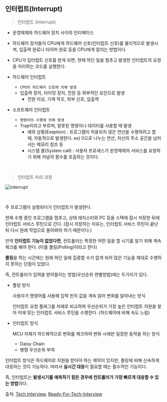 ## 인터럽트(Interrupt)

> 인터럽트 (Interrupt)

* 운영체제와 하드웨어 장치 사이의 인터페이스

* 하드웨어 장치들이 CPU에게 하드웨어 신호(인터럽트 신호)를 물리적으로 발생시켜, 입출력 완료나 타이머 완료 등을 CPU에게 알리는 방법이다.

* CPU가 입터럽트 신호를 받게 되면, 현재 하던 일을 멈추고 발생한 인터럽트의 요청을 처리하는 코드를 실행한다.

  

* 하드웨어 인터럽트
  * `CPU의 하드웨어 신호에 의해 발생`
  * 입출력 장치, 타이밍 장치, 전원 등 외부적인 요인으로 발생
    * 전원 이상, 기계 착오, 외부 신호, 입출력
* 소프트웨어 인터럽트
  * `명령어의 수행에 의해 발생`
  * Trap이라고 부르며, 잘못된 명령이나 데이터를 사용할 때 발생
    * 예외 상황(Exeption) : 프로그램이 허용되지 않은 연산을 수행하려고 할 때, 자동적으로 발생한다. ex) 0으로 나누는 연산, 자신의 주소 공간을 넘어서는 메모리 참조 등
    * 시스템 콜(System call) : 사용자 프로세스가 운영체제의 서비스를 요청하기 위해 커널의 함수를 호출하는 것이다.

<br>

> 인터럽트 처리 과정

![interrupt](https://user-images.githubusercontent.com/68210266/154208096-678adb53-32d0-4760-bdb7-1bf4b2b4068c.PNG)

<br>

주 프로그램이 실행되다가 인터럽트가 발생한다.

현재 수행 중인 프로그램을 멈추고, 상태 레지스터와 PC 등을 스택에 잠시 저장한 뒤에 인터럽트 서비스 루틴으로 간다. (잠시 저장하는 이유는, 인터럽트 서비스 루틴이 끝난 뒤 다시 원래 작업으로 돌아와야 하기 때문이다.)

만약 **인터럽트 기능이 없었다면**, 컨트롤러는 특정한 어떤 일을 할 시기를 알기 위해 계속 체크를 해야 한다. (이를 폴링(Polling)이라고 한다)

**폴링**을 하는 시간에는 원래 하던 일에 집중할 수가 없게 되어 많은 기능을 제대로 수행하지 못하는 단점이 있었다.



즉, 컨트롤러가 입력을 받아들이는 방법(우선순위 판별방법)에는 두가지가 있다.



* 폴링 방식

  사용자가 명령어를 사용해 입력 핀의 값을 계속 읽어 변화를 알아내는 방식

  인터럽트 요청 플래그를 차례로 비교하여 우선순위가 가장 높은 인터럽트 자원을 찾아 이에 맞는 인터럽트 서비스 루틴을 수행한다. (하드웨어에 비해 속도 느림)

* 인터럽트 방식

  MCU 자체가 하드웨적으로 변화를 체크하여 변화 시에만 일정한 동작을 하는 방식

  - Daisy Chain
  - 병렬 우선순위 부여



인터럽트 방식은 하드웨어로 지원을 받아야 하는 제약이 있지만, 폴링에 비해 신속하게 대응하는 것이 가능하다. 따라서 **실시간 대응**이 필요할 때는 필수적인 기능이다.



즉, 인터럽트는 **발생시기를 예측하기 힘든 경우에 컨트롤러가 가장 빠르게 대응할 수 있는 방법**이다.



출처: [Tech Interview](https://gyoogle.dev/blog/computer-science/operating-system/Interrupt.html), [Ready-For-Tech-Interview](https://github.com/WooVictory/Ready-For-Tech-Interview/blob/master/Operating%20System/%EC%9D%B8%ED%84%B0%EB%9F%BD%ED%8A%B8(Interrupt).md)